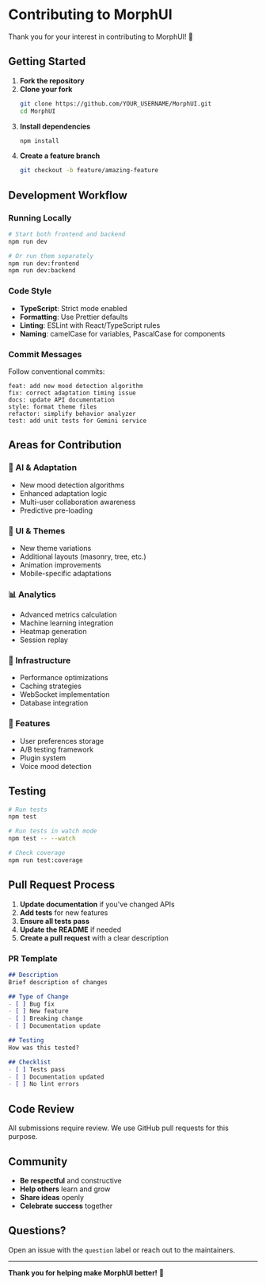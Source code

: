 # Contributing to MorphUI

Thank you for your interest in contributing to MorphUI! 🎉

## Getting Started

1. **Fork the repository**
2. **Clone your fork**
   ```bash
   git clone https://github.com/YOUR_USERNAME/MorphUI.git
   cd MorphUI
   ```
3. **Install dependencies**
   ```bash
   npm install
   ```
4. **Create a feature branch**
   ```bash
   git checkout -b feature/amazing-feature
   ```

## Development Workflow

### Running Locally

```bash
# Start both frontend and backend
npm run dev

# Or run them separately
npm run dev:frontend
npm run dev:backend
```

### Code Style

- **TypeScript**: Strict mode enabled
- **Formatting**: Use Prettier defaults
- **Linting**: ESLint with React/TypeScript rules
- **Naming**: camelCase for variables, PascalCase for components

### Commit Messages

Follow conventional commits:
```
feat: add new mood detection algorithm
fix: correct adaptation timing issue
docs: update API documentation
style: format theme files
refactor: simplify behavior analyzer
test: add unit tests for Gemini service
```

## Areas for Contribution

### 🧠 AI & Adaptation
- New mood detection algorithms
- Enhanced adaptation logic
- Multi-user collaboration awareness
- Predictive pre-loading

### 🎨 UI & Themes
- New theme variations
- Additional layouts (masonry, tree, etc.)
- Animation improvements
- Mobile-specific adaptations

### 📊 Analytics
- Advanced metrics calculation
- Machine learning integration
- Heatmap generation
- Session replay

### 🔧 Infrastructure
- Performance optimizations
- Caching strategies
- WebSocket implementation
- Database integration

### 📱 Features
- User preferences storage
- A/B testing framework
- Plugin system
- Voice mood detection

## Testing

```bash
# Run tests
npm test

# Run tests in watch mode
npm test -- --watch

# Check coverage
npm run test:coverage
```

## Pull Request Process

1. **Update documentation** if you've changed APIs
2. **Add tests** for new features
3. **Ensure all tests pass**
4. **Update the README** if needed
5. **Create a pull request** with a clear description

### PR Template

```markdown
## Description
Brief description of changes

## Type of Change
- [ ] Bug fix
- [ ] New feature
- [ ] Breaking change
- [ ] Documentation update

## Testing
How was this tested?

## Checklist
- [ ] Tests pass
- [ ] Documentation updated
- [ ] No lint errors
```

## Code Review

All submissions require review. We use GitHub pull requests for this purpose.

## Community

- **Be respectful** and constructive
- **Help others** learn and grow
- **Share ideas** openly
- **Celebrate success** together

## Questions?

Open an issue with the `question` label or reach out to the maintainers.

---

**Thank you for helping make MorphUI better!** 🚀
